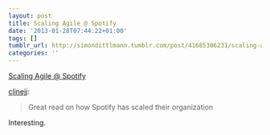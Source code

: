 ```yaml
---
layout: post
title: Scaling Agile @ Spotify
date: '2013-01-28T07:44:22+01:00'
tags: []
tumblr_url: http://simondittlmann.tumblr.com/post/41685306231/scaling-agile-spotify
categories: ''
---
```

<a href="http://www.scribd.com/doc/113617905/Scaling-Agile-Spotify">Scaling Agile @ Spotify</a><br/><p><a href="http://optimuscline.com/post/41623374471/scaling-agile-spotify" class="tumblr_blog">clinejj</a>:</p>

<blockquote><p>Great read on how Spotify has scaled their organization</p></blockquote>

<p>Interesting.</p>
